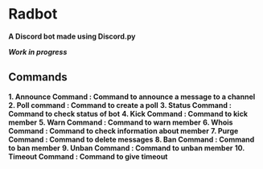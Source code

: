# Radbot

**A Discord bot made using Discord.py**

***Work in progress***

## Commands

**1. Announce Command : Command to announce a message to a channel**
**2. Poll command : Command to create a poll**
**3. Status Command : Command to check status of bot**
**4. Kick Command : Command to kick member**
**5. Warn Command : Command to warn member**
**6. Whois Command : Command to check information about member**
**7. Purge Command : Command to delete messages**
**8. Ban Command : Command to ban member**
**9. Unban Command : Command to unban member**
**10. Timeout Command : Command to give timeout**